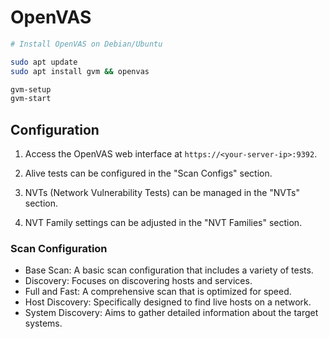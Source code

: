 # OpenVAS

```bash
# Install OpenVAS on Debian/Ubuntu

sudo apt update
sudo apt install gvm && openvas

gvm-setup
gvm-start
```

## Configuration

1. Access the OpenVAS web interface at `https://<your-server-ip>:9392`.

2. Alive tests can be configured in the "Scan Configs" section.

3. NVTs (Network Vulnerability Tests) can be managed in the "NVTs" section.

4. NVT Family settings can be adjusted in the "NVT Families" section.

### Scan Configuration

- Base Scan: A basic scan configuration that includes a variety of tests.
- Discovery: Focuses on discovering hosts and services.
- Full and Fast: A comprehensive scan that is optimized for speed.
- Host Discovery: Specifically designed to find live hosts on a network.
- System Discovery: Aims to gather detailed information about the target systems.



